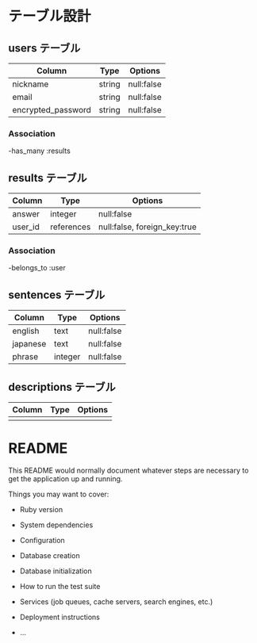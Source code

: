 # テーブル設計

## users テーブル

|Column            |Type     |Options   |
|------------------|---------|----------|
|nickname          |string   |null:false|
|email             |string   |null:false|
|encrypted_password|string   |null:false|

### Association
-has_many :results


## results テーブル

|Column            |Type      |Options                     |
|------------------|----------|----------------------------|
|answer            |integer   |null:false                  |
|user_id           |references|null:false, foreign_key:true|

### Association
-belongs_to :user


## sentences テーブル

|Column            |Type     |Options   |
|------------------|---------|----------|
|english           |text     |null:false|
|japanese          |text     |null:false|
|phrase            |integer  |null:false|


## descriptions テーブル

|Column            |Type     |Options   |
|------------------|---------|----------|
|                  |         |          |


# README

This README would normally document whatever steps are necessary to get the
application up and running.

Things you may want to cover:

* Ruby version

* System dependencies

* Configuration

* Database creation

* Database initialization

* How to run the test suite

* Services (job queues, cache servers, search engines, etc.)

* Deployment instructions

* ...
